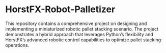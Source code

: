 # HorstFX-Robot-Palletizer
This repository contains a comprehensive project on designing and implementing a miniaturized robotic pallet stacking scenario. The project demonstrates a hybrid approach that leverages Python’s flexibility and HorstFX’s advanced robotic control capabilities to optimize pallet stacking operations. 
